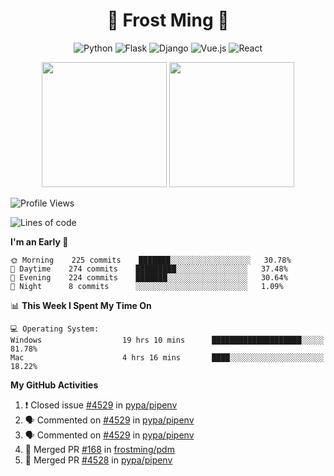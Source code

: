 <h1 align="center">🦄 Frost Ming 🐍</h1>

<div align="center">

![Python](https://img.shields.io/badge/-Python-%233776ab?logo=python&style=for-the-badge&logoColor=white)
![Flask](https://img.shields.io/badge/-Flask-%23eeeeee?logo=flask&style=for-the-badge&logoColor=black)
![Django](https://img.shields.io/badge/-Django-%23092E20?logo=django&style=for-the-badge&logoColor=white)
![Vue.js](https://img.shields.io/badge/-Vue.js-%234fc08d?logo=vue.js&style=for-the-badge&logoColor=white)
![React](https://img.shields.io/badge/-React-%2357d8fb?logo=react&style=for-the-badge&logoColor=white)

</div>

<p align="center">
  <img height="200" src="https://github-readme-stats.vercel.app/api?username=frostming&show_icons=true&theme=dracula&include_all_commits=true" />
  <img height="200" src="https://github-readme-stats.vercel.app/api/top-langs/?username=frostming&theme=dracula&show_icons=true" />
</p>

<!--START_SECTION:waka-->
![Profile Views](http://img.shields.io/badge/Profile%20Views-37-blue)

![Lines of code](https://img.shields.io/badge/From%20Hello%20World%20I%27ve%20Written-15.6%20million%20lines%20of%20code-blue)

**I'm an Early 🐤** 

```text
🌞 Morning    225 commits    ███████░░░░░░░░░░░░░░░░░░   30.78% 
🌆 Daytime    274 commits    █████████░░░░░░░░░░░░░░░░   37.48% 
🌃 Evening    224 commits    ███████░░░░░░░░░░░░░░░░░░   30.64% 
🌙 Night      8 commits      ░░░░░░░░░░░░░░░░░░░░░░░░░   1.09%

```


📊 **This Week I Spent My Time On** 

```text
💻 Operating System: 
Windows                  19 hrs 10 mins      ████████████████████░░░░░   81.78% 
Mac                      4 hrs 16 mins       ████░░░░░░░░░░░░░░░░░░░░░   18.22%

```


<!--END_SECTION:waka-->

**My GitHub Activities**

<!--START_SECTION:activity-->
1. ❗️ Closed issue [#4529](https://github.com/pypa/pipenv/issues/4529) in [pypa/pipenv](https://github.com/pypa/pipenv)
2. 🗣 Commented on [#4529](https://github.com/pypa/pipenv/issues/4529) in [pypa/pipenv](https://github.com/pypa/pipenv)
3. 🗣 Commented on [#4529](https://github.com/pypa/pipenv/issues/4529) in [pypa/pipenv](https://github.com/pypa/pipenv)
4. 🎉 Merged PR [#168](https://github.com/frostming/pdm/pull/168) in [frostming/pdm](https://github.com/frostming/pdm)
5. 🎉 Merged PR [#4528](https://github.com/pypa/pipenv/pull/4528) in [pypa/pipenv](https://github.com/pypa/pipenv)
<!--END_SECTION:activity-->
